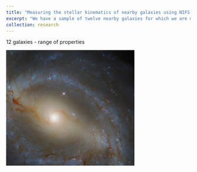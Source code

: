 ```yaml
---
title: "Measuring the stellar kinematics of nearby galaxies using NIFS AO"
excerpt: "We have a sample of twelve nearby galaxies for which we are measuring the stellar kinematics to address the bias in the types of galaxies with dynamical black hole mass measurements.<br/><img src='../images/ngc5921.png' width='350'>"
collection: research
---
```


12 galaxies - range of properties

<img src='../images/ngc5921.png' width='350'>

